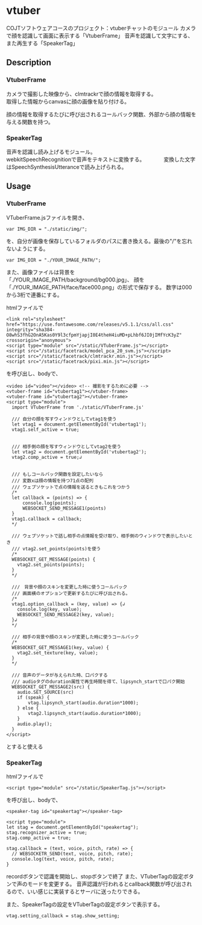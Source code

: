 # vtuber

COJTソフトウェアコースのプロジェクト：vtuberチャットのモジュール
カメラで顔を認識して画面に表示する「VtuberFrame」
音声を認識して文字にする、また再生する「SpeakerTag」

## Description

### VtuberFrame
カメラで撮影した映像から、clmtrackrで顔の情報を取得する。    
取得した情報からcanvasに顔の画像を貼り付ける。    
    
顔の情報を取得するたびに呼び出されるコールバック関数、外部から顔の情報を与える関数を持つ。　　　　


### SpeakerTag
音声を認識し読み上げるモジュール。    
webkitSpeechRecognitionで音声をテキストに変換する。 　　　
変換した文字はSpeechSynthesisUtteranceで読み上げられる。

## Usage

### VtuberFrame
VTuberFrame.jsファイルを開き、
```
var IMG_DIR = "./static/img/";
```
を、自分が画像を保存しているフォルダのパスに書き換える。最後の"/"を忘れないようにする。
```
var IMG_DIR = "./YOUR_IMAGE_PATH/";
```
また、画像ファイルは背景を「./YOUR_IMAGE_PATH/background/bg000.jpg」、
顔を「./YOUR_IMAGE_PATH/face/face000.png」の形式で保存する。
数字は000から3桁で連番にする。

htmlファイルで
```
<link rel="stylesheet" href="https://use.fontawesome.com/releases/v5.1.1/css/all.css" integrity="sha384-O8whS3fhG2OnA5Kas0Y9l3cfpmYjapjI0E4theH4iuMD+pLhbf6JI0jIMfYcK3yZ" crossorigin="anonymous">
<script type="module" src="/static/VTuberFrame.js"></script>
<script src="/static/facetrack/model_pca_20_svm.js"></script>
<script src="/static/facetrack/clmtrackr.min.js"></script>
<script src="/static/facetrack/pixi.min.js"></script>
```
を呼び出し、bodyで、
```
<video id="video"></video> <!-- 撮影をするために必要 -->
<vtuber-frame id="vtubertag1"></vtuber-frame>
<vtuber-frame id="vtubertag2"></vtuber-frame>
<script type="module">
  import VTuberFrame from './static/VTuberFrame.js'

  /// 自分の顔を写すウィンドウとしてvtag1を使う
  let vtag1 = document.getElementById('vtubertag1');
  vtag1.self_active = true;
  
  
  /// 相手側の顔を写すウィンドウとしてvtag2を使う
  let vtag2 = document.getElementById('vtubertag2');
  vtag2.comp_active = true;↲
  
  
  /// もしコールバック関数を設定したいなら
  /// 変数xは顔の情報を持つ71点の配列
  /// ウェブソケットで点の情報を送るときもこれをつかう
  /*
  let callback = (points) => {
      console.log(points);
      WEBSOCKET_SEND_MESSAGE1(points)
  }
  vtag1.callback = callback;
  */
  
  /// ウェブソケットで話し相手の点情報を受け取り、相手側のウィンドウで表示したいとき
  /// vtag2.set_points(points)を使う
  /*
  WEBSOCKET_GET_MESSAGE(points) {
    vtag2.set_points(points);
  }
  */
  
  ///　背景や顔のスキンを変更した時に使うコールバック
  /// 画面横のオプションで更新するたびに呼び出される。
  /*
  vtag1.option_callback = (key, value) => {↲
    console.log(key, value);
    WEBSOCKET_SEND_MESSAGE2(key, value);
  }↲
  */
  
  /// 相手の背景や顔のスキンが変更した時に使うコールバック
  /*
  WEBSOCKET_GET_MESSAGE1(key, value) {
    vtag2.set_texture(key, value);
  }
  */
  
  /// 音声のデータが与えられた時、口パクする
  /// audioタグのduration属性で再生時間を得て、lipsynch_startで口パク開始
  WEBSOCKET_GET_MESSAGE2(src) {
    audio.SET_SOURCE(src)
    if (speak) {
        vtag.lipsynch_start(audio.duration*1000);
    } else {
        vtag2.lipsynch_start(audio.duration*1000);
    }
    audio.play();
  }
</script>
```
とすると使える

### SpeakerTag

htmlファイルで
```
<script type="module" src="/static/SpeakerTag.js"></script>
```
を呼び出し、bodyで、
```
<speaker-tag id="speakertag"></speaker-tag>

<script type="module">
let stag = document.getElementById("speakertag");
stag.recognizer_active = true;
stag.comp_active = true;

stag.callback = (text, voice, pitch, rate) => {
  // WEBSOCKETR_SEND(text, voice, pitch, rate);
  console.log(text, voice, pitch, rate);
}
```
recordボタンで認識を開始し、stopボタンで終了 また、VTuberTagの設定ボタンで声のモードを変更する。
音声認識が行われるとcallback関数が呼び出されるので、いい感じに実装するとサーバに送ったりできる。

また、SpeakerTagの設定をVTuberTagの設定ボタンで表示する。
```
vtag.setting_callback = stag.show_setting;
```
